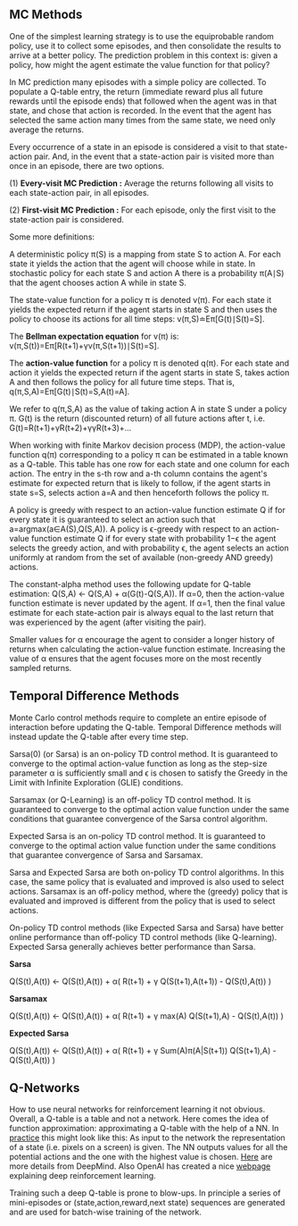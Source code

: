  ## MC Methods ##
One of the simplest learning strategy is to use the equiprobable random policy, use it to collect some episodes, and then consolidate the results to arrive at a better policy. The prediction problem in this context is: given a policy, how might the agent estimate the value function for that policy?

In MC prediction many episodes with a simple policy are collected. To populate a Q-table entry, the return (immediate reward plus all future rewards until the episode ends) that followed when the agent was in that state, and chose that action is recorded. In the event that the agent has selected the same action many times from the same state, we need only average the returns.

Every occurrence of a state in an episode is considered a visit to that state-action pair. And, in the event that a state-action pair is visited more than once in an episode, there are two options.

(1) __Every-visit MC Prediction :__
Average the returns following all visits to each state-action pair, in all episodes.

(2) __First-visit MC Prediction :__
For each episode, only the first visit to the state-action pair is considered.

Some more definitions:

A deterministic policy π(S) is a mapping from state S to action A. For each state it yields the action that the agent will choose while in state. In stochastic policy for each state S and action A there is a probability π(A∣S) that the agent chooses action A while in state S.

The state-value function for a policy π is denoted v(π). For each state it yields the expected return if the agent starts in state 
S and then uses the policy to choose its actions for all time steps: v(π,S)≐Eπ\[G(t)∣S(t)=S\].

The __Bellman expectation equation__ for v(π) is: v(π,S(t))=Eπ\[R(t+1)+γv(π,S(t+1))∣S(t)=S].

The __action-value function__ for a policy π is denoted q(π). For each state and action it yields the expected return if the agent starts in state S, takes action A and then follows the policy for all future time steps. That is, q(π,S,A)=Eπ\[G(t)∣S(t)=S,A(t)=A].

We refer to q(π,S,A) as the value of taking action A in state S under a policy π. G(t) is the return (discounted return) of all future actions after t, i.e. G(t)=R(t+1)+γR(t+2)+γγR(t+3)+...

When working with finite Markov decision process (MDP), the action-value function q(π) corresponding to a policy π can be estimated in a table known as a Q-table. This table has one row for each state and one column for each action. The entry in the s-th row and a-th column contains the agent's estimate for expected return that is likely to follow, if the agent starts in state s=S, selects action  a=A and then henceforth follows the policy π.

A policy is greedy with respect to an action-value function estimate Q if for every state it is guaranteed to select an action such that 
a=argmax(a∈A(S),Q(S,A)). A policy is ϵ-greedy with respect to an action-value function estimate Q if for every state with probability 
1−ϵ the agent selects the greedy action, and with probability ϵ, the agent selects an action uniformly at random from the set of available (non-greedy AND greedy) actions.

The constant-alpha method uses the following update for Q-table estimation: Q(S,A) <- Q(S,A) + α(G(t)-Q(S,A)).
If α=0, then the action-value function estimate is never updated by the agent. If α=1, then the final value estimate for each state-action pair is always equal to the last return that was experienced by the agent (after visiting the pair).

Smaller values for α encourage the agent to consider a longer history of returns when calculating the action-value function estimate. Increasing the value of α ensures that the agent focuses more on the most recently sampled returns.

## Temporal Difference Methods ##

Monte Carlo control methods require to complete an entire episode of interaction before updating the Q-table. Temporal Difference methods will instead update the Q-table after every time step. 

Sarsa(0) (or Sarsa) is an on-policy TD control method. It is guaranteed to converge to the optimal action-value function as long as the step-size parameter α is sufficiently small and ϵ is chosen to satisfy the Greedy in the Limit with Infinite Exploration (GLIE) conditions.

Sarsamax (or Q-Learning) is an off-policy TD control method. It is guaranteed to converge to the optimal action value function under the same conditions that guarantee convergence of the Sarsa control algorithm.

Expected Sarsa is an on-policy TD control method. It is guaranteed to converge to the optimal action value function under the same conditions that guarantee convergence of Sarsa and Sarsamax.

Sarsa and Expected Sarsa are both on-policy TD control algorithms. In this case, the same policy that is evaluated and improved is also used to select actions. Sarsamax is an off-policy method, where the (greedy) policy that is evaluated and improved is different from the policy that is used to select actions.

On-policy TD control methods (like Expected Sarsa and Sarsa) have better online performance than off-policy TD control methods (like Q-learning). Expected Sarsa generally achieves better performance than Sarsa.

__Sarsa__

Q(S(t),A(t)) <- Q(S(t),A(t)) + α( R(t+1) + γ Q(S(t+1),A(t+1)) - Q(S(t),A(t)) )

__Sarsamax__

Q(S(t),A(t)) <- Q(S(t),A(t)) + α( R(t+1) + γ max(A) Q(S(t+1),A) - Q(S(t),A(t)) )

__Expected Sarsa__

Q(S(t),A(t)) <- Q(S(t),A(t)) + α( R(t+1) + γ  Sum(A)π(A|S(t+1)) Q(S(t+1),A) - Q(S(t),A(t)) )


 ## Q-Networks ##
 
 How to use neural networks for reinforcement learning it not obvious. Overall, a Q-table is a table and not a network. Here comes
 the idea of function approximation: approximating a Q-table with the help of a NN. In [practice](https://storage.googleapis.com/deepmind-data/assets/papers/DeepMindNature14236Paper.pdf) this might look like this:
 As input to the network the representation of a state (i.e. pixels on a screen) is given. The NN outputs values for all the potential
 actions and the one with the highest value is chosen. [Here](https://deepmind.com/blog/deep-reinforcement-learning/) are more details from DeepMind. Also OpenAI has created a nice [webpage](https://openai.com/blog/spinning-up-in-deep-rl/) explaining deep reinforcement learning.
 
Training such a deep Q-table is prone to blow-ups. In principle a series of mini-episodes or (state,action,reward,next state) sequences are generated and are used for batch-wise training of the network. 
